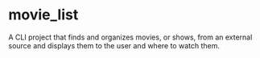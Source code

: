 # movie_list
A CLI project that finds and organizes movies, or shows, from an external source and displays them to the user and where to watch them.
